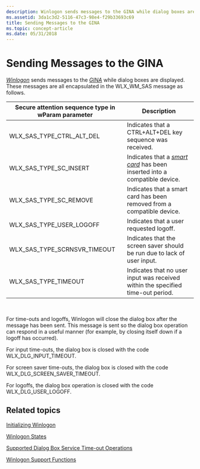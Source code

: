 ```yaml
---
description: Winlogon sends messages to the GINA while dialog boxes are displayed. These messages are all encapsulated in the WLX\_WM\_SAS message as follows.
ms.assetid: 3da1c3d2-5116-47c3-98e4-f29b33693c69
title: Sending Messages to the GINA
ms.topic: concept-article
ms.date: 05/31/2018
---
```


# Sending Messages to the GINA

[*Winlogon*](../secgloss/w-gly.md) sends messages to the [*GINA*](../secgloss/g-gly.md) while dialog boxes are displayed. These messages are all encapsulated in the WLX\_WM\_SAS message as follows.



| Secure attention sequence type in wParam parameter | Description                                                                                                                                   |
|----------------------------------------------------|-----------------------------------------------------------------------------------------------------------------------------------------------|
| WLX\_SAS\_TYPE\_CTRL\_ALT\_DEL                     | Indicates that a CTRL+ALT+DEL key sequence was received.                                                                                      |
| WLX\_SAS\_TYPE\_SC\_INSERT                         | Indicates that a [*smart card*](../secgloss/s-gly.md) has been inserted into a compatible device. |
| WLX\_SAS\_TYPE\_SC\_REMOVE                         | Indicates that a smart card has been removed from a compatible device.                                                                        |
| WLX\_SAS\_TYPE\_USER\_LOGOFF                       | Indicates that a user requested logoff.                                                                                                       |
| WLX\_SAS\_TYPE\_SCRNSVR\_TIMEOUT                   | Indicates that the screen saver should be run due to lack of user input.                                                                      |
| WLX\_SAS\_TYPE\_TIMEOUT                            | Indicates that no user input was received within the specified time-out period.                                                               |



 

For time-outs and logoffs, Winlogon will close the dialog box after the message has been sent. This message is sent so the dialog box operation can respond in a useful manner (for example, by closing itself down if a logoff has occurred).

For input time-outs, the dialog box is closed with the code WLX\_DLG\_INPUT\_TIMEOUT.

For screen saver time-outs, the dialog box is closed with the code WLX\_DLG\_SCREEN\_SAVER\_TIMEOUT.

For logoffs, the dialog box operation is closed with the code WLX\_DLG\_USER\_LOGOFF.

## Related topics

<dl> <dt>

[Initializing Winlogon](initializing-winlogon.md)
</dt> <dt>

[Winlogon States](winlogon-states.md)
</dt> <dt>

[Supported Dialog Box Service Time-out Operations](supported-dialog-box-service-time-out-operations.md)
</dt> <dt>

[Winlogon Support Functions](authentication-functions.md)
</dt> </dl>

 

 
